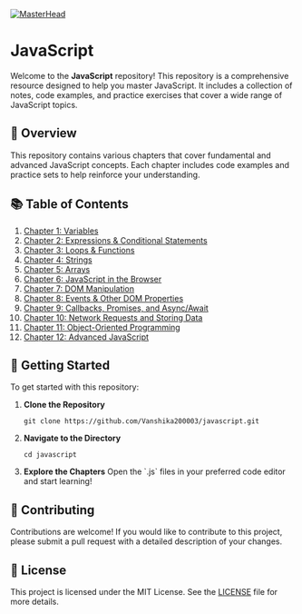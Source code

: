 [![MasterHead](https://repository-images.githubusercontent.com/588181932/e36ec678-7984-4cdd-8e4c-a3932772ff8e)](https://github.com/Vanshika200003/javaScript)

# JavaScript
Welcome to the **JavaScript** repository! This repository is a comprehensive resource designed to help you master JavaScript. It includes a collection of notes, code examples, and practice exercises that cover a wide range of JavaScript topics.

## 🌟 Overview

This repository contains various chapters that cover fundamental and advanced JavaScript concepts. Each chapter includes code examples and practice sets to help reinforce your understanding.

## 📚 Table of Contents

1. [Chapter 1: Variables](https://github.com/Vanshika200003/javascript/tree/main/Chapter%20-%201)
2. [Chapter 2: Expressions & Conditional Statements](https://github.com/Vanshika200003/javascript/tree/main/Chapter%20-%202)
3. [Chapter 3: Loops & Functions](https://github.com/Vanshika200003/javascript/tree/main/Chapter%20-%203)
4. [Chapter 4: Strings](https://github.com/Vanshika200003/javascript/tree/main/Chapter%20-%204)
5. [Chapter 5: Arrays](https://github.com/Vanshika200003/javascript/tree/main/Chapter%20-%205)
6. [Chapter 6: JavaScript in the Browser](https://github.com/Vanshika200003/javascript/tree/main/Chapter%20-%206)
7. [Chapter 7: DOM Manipulation](https://github.com/Vanshika200003/javascript/tree/main/Chapter%20-%207)
8. [Chapter 8: Events & Other DOM Properties](https://github.com/Vanshika200003/javascript/tree/main/Chapter%20-%208)
9. [Chapter 9: Callbacks, Promises, and Async/Await](https://github.com/Vanshika200003/javascript/tree/main/Chapter%20-%209)
10. [Chapter 10: Network Requests and Storing Data](https://github.com/Vanshika200003/javascript/tree/main/Chapter%20-%2010)
11. [Chapter 11: Object-Oriented Programming](https://github.com/Vanshika200003/javascript/tree/main/Chapter%20-%2011)
12. [Chapter 12: Advanced JavaScript](https://github.com/Vanshika200003/javascript/tree/main/Chapter%20-%2012)

## 🚀 Getting Started

To get started with this repository:

1. **Clone the Repository**
   ```
   git clone https://github.com/Vanshika200003/javascript.git
   ```

2. **Navigate to the Directory**
   ```
   cd javascript
   ```

3. **Explore the Chapters**
   Open the \`.js\` files in your preferred code editor and start learning!

## 🤝 Contributing

Contributions are welcome! If you would like to contribute to this project, please submit a pull request with a detailed description of your changes.

## 📜 License

This project is licensed under the MIT License. See the [LICENSE](LICENSE) file for more details.
